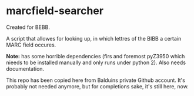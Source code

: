 # marcfield-searcher

Created for BEBB.


A script that allowes for looking up, in which lettres of the BIBB a certain MARC field occures.

__Note:__ has some horrible dependencies (firs and foremost pyZ3950 which nieeds to be installed manually and only runs under python 2). Also needs documentation.

This repo has been copied here from Balduins private Github account. It's probably not needed anymore, but for completions sake, it's still here, now.

